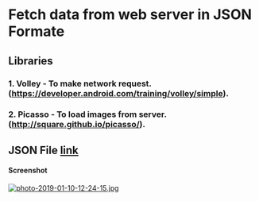 # Fetch data from web server in JSON Formate
## Libraries
### 1. Volley - To make network request. (https://developer.android.com/training/volley/simple).
### 2. Picasso - To load images from server. (http://square.github.io/picasso/).

## JSON File [link](https://pprathameshmore.github.io/data/dataJSON.json)

#### Screenshot

[![photo-2019-01-10-12-24-15.jpg](https://i.postimg.cc/mrJ5CHGZ/photo-2019-01-10-12-24-15.jpg)](https://postimg.cc/Y4NRwj9T)
